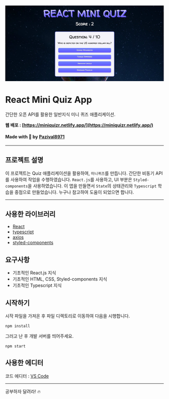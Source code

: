 ![React Mini Quiz App](./banner.jpg)

# React Mini Quiz App

간단한 오픈 API를 활용한 일반지식 미니 퀴즈 애플리케이션.

**웹 배포 : [https://miniquizr.netlify.app/](https://miniquizr.netlify.app/)**

#### Made with 🐥 by [Pazival8971](https://github.com/Parzival8971)

---

## 프로젝트 설명

이 프로젝트는 Quiz 애플리케이션을 활용하여, `미니퀴즈`를 만듭니다.
간단한 비동기 API를 사용하여 작업을 수행하였습니다. `React.js`를 사용하고, UI 부분은 `Styled-components`을 사용하였습니다. 이 앱을 만들면서 `State`의 상태관리와 `Typescript` 학습을 중점으로 만들었습니다. 누구나 참고하여 도움이 되었으면 합니다.

---

## 사용한 라이브러리

- [React](https://reactjs.org/)
- [typescript](https://www.typescriptlang.org/)
- [axios](https://github.com/axios/axios)
- [styled-components](https://styled-components.com/)

## 요구사항

- 기초적인 React.js 지식
- 기초적인 HTML, CSS, Styled-components 지식
- 기초적인 Typescript 지식

## 시작하기

시작 파일을 가져온 후 파일 디렉토리로 이동하여 다음을 시행합니다.

```shell
npm install
```

그러고 난 후 개발 서버를 띄어주세요.

```shell
npm start
```

## 사용한 에디터

코드 에디터 : [VS Code](https://code.visualstudio.com/)

---

공부하자 달려라! 🔥
